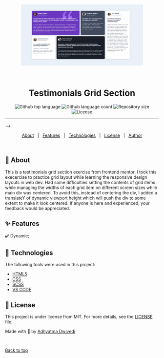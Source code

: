 <div align="center" id="top"> 
  <img src="/Screenshot 2024-05-14 at 23.03.21.png" alt="Testimonials Grid Section" width="400px" height="200px" />

  &#xa0;
</div>

<h1 align="center">Testimonials Grid Section</h1>

<p align="center">
  <img alt="Github top language" src="https://img.shields.io/github/languages/top/r00kieAd/testimonials-grid-section?color=56BEB8">

  <img alt="Github language count" src="https://img.shields.io/github/languages/count/r00kieAd/testimonials-grid-section?color=56BEB8">

  <img alt="Repository size" src="https://img.shields.io/github/repo-size/r00kieAd/testimonials-grid-section?color=56BEB8">

  <img alt="License" src="https://img.shields.io/github/license/r00kieAd/testimonials-grid-section?color=56BEB8">
</p>
<hr> -->

<p align="center">
  <a href="#dart-about">About</a> &#xa0; | &#xa0; 
  <a href="#sparkles-features">Features</a> &#xa0; | &#xa0;
  <a href="#rocket-technologies">Technologies</a> &#xa0; | &#xa0;
  <a href="#memo-license">License</a> &#xa0; | &#xa0;
  <a href="https://github.com/r00kieAd" target="_blank">Author</a>
</p>

<br>

## :dart: About ##

This is a testimonials grid section exercise from frontend mentor. I took this execercise to practice grid layout while learning the responsive design layouts in web dev. Had some difficulties setting the contents of grid items while managing the widths of each grid item on different screen sizes while main div was centered. To avoid this, instead of centering the div, I added a translateY of dynamic viewport height which will push the div to some extent to make it look centered. If anyone is here and experienced, your feedback would be appreciated.

## :sparkles: Features ##

:heavy_check_mark: Dynamic;

## :rocket: Technologies ##

The following tools were used in this project:

- [HTML5](https://developer.mozilla.org/en-US/docs/Web/HTML)
- [CSS](https://developer.mozilla.org/en-US/docs/Web/CSS)
- [SCSS](https://sass-lang.com/)
- [VS CODE](https://code.visualstudio.com/)

## :memo: License ##

This project is under license from MIT. For more details, see the [LICENSE](LICENSE) file.


Made with :hammer: by <a href="https://github.com/r00kieAd" target="_blank">Adhyatma Dwivedi</a>

&#xa0;

<a href="#top">Back to top</a>
